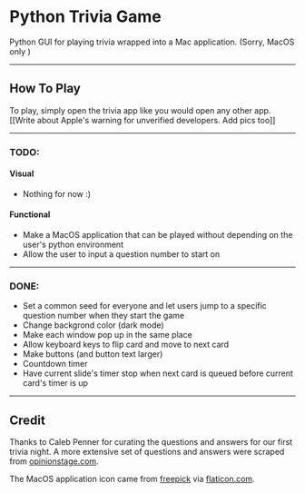 # Python Trivia Game
Python GUI for playing trivia wrapped into a Mac application. (Sorry, MacOS only )

---

## How To Play 
To play, simply open the trivia app like you would open any other app. [[Write about Apple's warning for unverified developers. Add pics too]]

---

### TODO:

#### Visual
- Nothing for now :) 

#### Functional
	
- Make a MacOS application that can be played without depending on the user's python environment
- Allow the user to input a question number to start on

---

### DONE:
- Set a common seed for everyone and let users jump to a specific question number when they start the game
- Change backgrond color (dark mode)
- Make each window pop up in the same place
- Allow keyboard keys to flip card and move to next card
- Make buttons (and button text larger)
- Countdown timer
- Have current slide's timer stop when next card is queued before current card's timer is up

--- 
## Credit
Thanks to Caleb Penner for curating the questions and answers for our first trivia night. A more extensive set of questions and answers were scraped from [opinionstage.com](https://www.opinionstage.com/blog/trivia-questions/).

The MacOS application icon came from [freepick](https://www.freepik.com/) via [flaticon.com](https://www.flaticon.com/).
